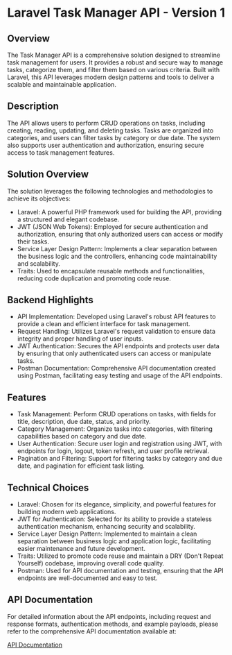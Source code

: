 # Laravel Task Manager API - Version 1

## Overview
The Task Manager API is a comprehensive solution designed to streamline task management for users. It provides a robust and secure way to manage tasks, categorize them, and filter them based on various criteria. Built with Laravel, this API leverages modern design patterns and tools to deliver a scalable and maintainable application.

## Description
The API allows users to perform CRUD operations on tasks, including creating, reading, updating, and deleting tasks. Tasks are organized into categories, and users can filter tasks by category or due date. The system also supports user authentication and authorization, ensuring secure access to task management features.

## Solution Overview
The solution leverages the following technologies and methodologies to achieve its objectives:
- Laravel: A powerful PHP framework used for building the API, providing a structured and elegant codebase.
- JWT (JSON Web Tokens): Employed for secure authentication and authorization, ensuring that only authorized users can access or modify their tasks.
- Service Layer Design Pattern: Implements a clear separation between the business logic and the controllers, enhancing code maintainability and scalability.
- Traits: Used to encapsulate reusable methods and functionalities, reducing code duplication and promoting code reuse.
  
## Backend Highlights
- API Implementation: Developed using Laravel's robust API features to provide a clean and efficient interface for task management.
- Request Handling: Utilizes Laravel's request validation to ensure data integrity and proper handling of user inputs.
- JWT Authentication: Secures the API endpoints and protects user data by ensuring that only authenticated users can access or manipulate tasks.
- Postman Documentation: Comprehensive API documentation created using Postman, facilitating easy testing and usage of the API endpoints.
  
## Features
- Task Management: Perform CRUD operations on tasks, with fields for title, description, due date, status, and priority.
- Category Management: Organize tasks into categories, with filtering capabilities based on category and due date.
- User Authentication: Secure user login and registration using JWT, with endpoints for login, logout, token refresh, and user profile retrieval.
- Pagination and Filtering: Support for filtering tasks by category and due date, and pagination for efficient task listing.
  
## Technical Choices
- Laravel: Chosen for its elegance, simplicity, and powerful features for building modern web applications.
- JWT for Authentication: Selected for its ability to provide a stateless authentication mechanism, enhancing security and scalability.
- Service Layer Design Pattern: Implemented to maintain a clean separation between business logic and application logic, facilitating easier maintenance and future development.
- Traits: Utilized to promote code reuse and maintain a DRY (Don't Repeat Yourself) codebase, improving overall code quality.
- Postman: Used for API documentation and testing, ensuring that the API endpoints are well-documented and easy to test.
## API Documentation

For detailed information about the API endpoints, including request and response formats, authentication methods, and example payloads, please refer to the comprehensive API documentation available at:

[API Documentation](https://documenter.getpostman.com/view/25951230/2sAXjQ2W6f)
  
